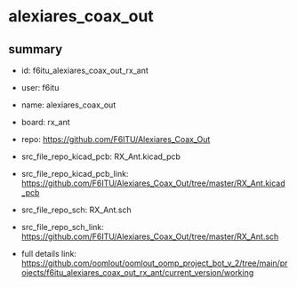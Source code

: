 # alexiares_coax_out
 
## summary 
* id: f6itu_alexiares_coax_out_rx_ant
* user: f6itu
* name: alexiares_coax_out
* board: rx_ant
* repo: https://github.com/F6ITU/Alexiares_Coax_Out
* src_file_repo_kicad_pcb: RX_Ant.kicad_pcb
* src_file_repo_kicad_pcb_link: https://github.com/F6ITU/Alexiares_Coax_Out/tree/master/RX_Ant.kicad_pcb


* src_file_repo_sch: RX_Ant.sch
* src_file_repo_sch_link: https://github.com/F6ITU/Alexiares_Coax_Out/tree/master/RX_Ant.sch
* full details link: https://github.com/oomlout/oomlout_oomp_project_bot_v_2/tree/main/projects/f6itu_alexiares_coax_out_rx_ant/current_version/working  






